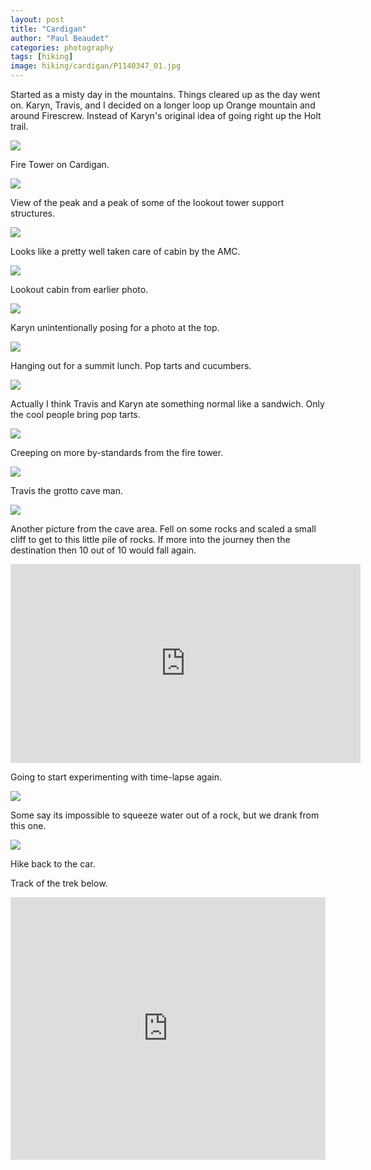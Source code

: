 ```yaml
---
layout: post
title: "Cardigan"
author: "Paul Beaudet"
categories: photography
tags: [hiking]
image: hiking/cardigan/P1140347_01.jpg
---
```


Started as a misty day in the mountains. Things cleared up as the day went on. Karyn, Travis, and I decided on a longer loop up Orange mountain and around Firescrew. Instead of Karyn's original idea of going right up the Holt trail.

![](/assets/img/hiking/cardigan/P1140275.jpg)

Fire Tower on Cardigan.

![](/assets/img/hiking/cardigan/P1140280.jpg)

View of the peak and a peak of some of the lookout tower support structures.

![](/assets/img/hiking/cardigan/P1140281.jpg)

Looks like a pretty well taken care of cabin by the AMC.

![](/assets/img/hiking/cardigan/P1140283.jpg)

Lookout cabin from earlier photo.

![](/assets/img/hiking/cardigan/P1140345.jpg)

Karyn unintentionally posing for a photo at the top.

![](/assets/img/hiking/cardigan/P1140354.jpg)

Hanging out for a summit lunch. Pop tarts and cucumbers.

![](/assets/img/hiking/cardigan/P1140355.jpg)

Actually I think Travis and Karyn ate something normal like a sandwich. Only the cool people bring pop tarts.

![](/assets/img/hiking/cardigan/P1140356.jpg)

Creeping on more by-standards from the fire tower.

![](/assets/img/hiking/cardigan/P1140361.jpg)

Travis the grotto cave man.

![](/assets/img/hiking/cardigan/P1140362.jpg)

Another picture from the cave area. Fell on some rocks and scaled a small cliff to get to this little pile of rocks. If more into the journey then the destination then 10 out of 10 would fall again.

<iframe width="560" height="318" src="https://www.youtube.com/embed/6d8Tb6p5tvM" frameborder="0" allow="autoplay; encrypted-media" allowfullscreen></iframe>

Going to start experimenting with time-lapse again.

![](/assets/img/hiking/cardigan/P1140459.jpg)

Some say its impossible to squeeze water out of a rock, but we drank from this one.

![](/assets/img/hiking/cardigan/P1140461.jpg)

Hike back to the car.

Track of the trek below.

<iframe src='https://www.gaiagps.com/public/wuSFtWEE8yaoVJTBx5bfuNgY?embed=True' style='border:none; overflow-y: hidden; background-color:white; min-width: 320px; max-width:1280px; width:100%; height: 420px;' scrolling='no' seamless='seamless'></iframe>
